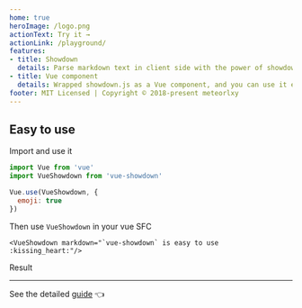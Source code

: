 ```yaml
---
home: true
heroImage: /logo.png
actionText: Try it →
actionLink: /playground/
features:
- title: Showdown
  details: Parse markdown text in client side with the power of showdown.js.
- title: Vue component
  details: Wrapped showdown.js as a Vue component, and you can use it easily.
footer: MIT Licensed | Copyright © 2018-present meteorlxy
---
```


## Easy to use

Import and use it

```js
import Vue from 'vue'
import VueShowdown from 'vue-showdown'

Vue.use(VueShowdown, {
  emoji: true
})
```

Then use `VueShowdown` in your vue SFC

```vue
<VueShowdown markdown="`vue-showdown` is easy to use :kissing_heart:"/>
```

Result

<VueShowdown markdown="`vue-showdown` is easy to use :kissing_heart:" :options="{ emoji: true }"/>

---

See the detailed [guide](./guide/) :point_left:
